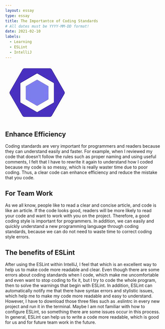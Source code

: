 ```yaml
---
layout: essay
type: essay
title: The Importantce of Coding Standards
# All dates must be YYYY-MM-DD format!
date: 2021-02-10
labels: 
  - Learning
  - ESLint
  - IntelliJ
---
```

<img class="ui medium left floated image" src="../images/ESLint.jpeg">

## Enhance Efficiency
Coding standards are very important for programmers and readers because they can understand easily and faster. For example, when I reviewed my code that doesn’t follow the rules such as proper naming and using useful comments, I felt that I have to rewrite it again to understand how I coded because my code is so messy, which is really waster time due to poor coding. Thus, a clear code can enhance efficiency and reduce the mistake that you code.
## For Team Work 
As we all know, people like to read a clear and concise article, and code is like an article. If the code looks good, readers will be more likely to read your code and want to work with you on the project. Therefore, a good coding style is important for programmers. In addition, we can easily and quickly understand a new programming language through coding standards, because we can do not need to waste time to correct coding style errors.
## The benefits of ESLint
After using the ESLint within IntelliJ, I feel that which is an excellent way to help us to make code more readable and clear. Even though there are some errors about coding standards when I code, which make me uncomfortable and even want to stop coding to fix it, but I try to code the whole program, then to solve the warnings that begin with ESLint. In addition, ESLint can automatically notify me that there have syntax errors and stylistic issues, which help me to make my code more readable and easy to understand. However, I have to download those three files such as .eslintrc in every new project  and run it in the terminal. Maybe I am not familiar with how to configure ESLint, so something there are some issues occur in this process. In general, ESLint can help us to write a code more readable, which is good for us and for future team work in the future. 

